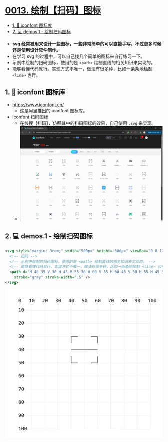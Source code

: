 # [0013. 绘制【扫码】图标](https://github.com/Tdahuyou/TNotes.svg/tree/main/notes/0013.%20%E7%BB%98%E5%88%B6%E3%80%90%E6%89%AB%E7%A0%81%E3%80%91%E5%9B%BE%E6%A0%87)

<!-- region:toc -->

- [1. 🔗 iconfont 图标库](#1--iconfont-图标库)
- [2. 💻 demos.1 - 绘制扫码图标](#2--demos1---绘制扫码图标)

<!-- endregion:toc -->
- **svg 经常被用来设计一些图标，一些非常简单的可以直接手写，不过更多时候还是使用设计软件制作。**
- 在学习 svg 的过程中，可以自己找几个简单的图标来自行练习一下。
- 示例中绘制的扫码图标，使用的是 `<path>` 绘制直线的相关知识来实现的。
- 能够看懂代码就行。实现方式不唯一，做法有很多种，比如一条条地绘制 `<line>` 也行。

## 1. 🔗 iconfont 图标库

- https://www.iconfont.cn/
  - 这是阿里推出的 iconfont 图标库。
- iconfont 扫码图标
  - 在线搜【扫码】，仿照其中的扫码图标的效果，自己使用 `.svg` 来实现。
  - ![](assets/2024-12-10-09-12-36.png)

## 2. 💻 demos.1 - 绘制扫码图标

```xml
<svg style="margin: 3rem;" width="500px" height="500px" viewBox="0 0 120 120" xmlns="http://www.w3.org/2000/svg">
  <!-- 扫码 -->
  <!-- 示例中绘制的扫码图标，使用的是 <path> 绘制直线的相关知识来实现的。 -->
  <!-- 能够看懂代码就行。实现方式不唯一，做法有很多种，比如一条条地绘制 <line> 也行。 -->
  <path d="M 40 35 V 30 H 45 M 55 30 H 60 V 35 M 60 45 V 50 H 55 M 45 50 H 40 V 45 M 40 40 H 60" fill="none"
    stroke="gray" stroke-width=".5" />
</svg>
```

![](assets/2024-12-10-09-15-56.png)
